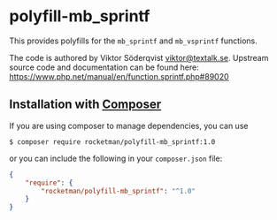 # polyfill-mb_sprintf

This provides polyfills for the `mb_sprintf` and `mb_vsprintf` functions.

The code is authored by Viktor Söderqvist <viktor@textalk.se>.
Upstream source code and documentation can be found here:
https://www.php.net/manual/en/function.sprintf.php#89020


## Installation with [Composer](https://packagist.org/packages/rocketman/polyfill-mb_sprintf)

If you are using composer to manage dependencies, you can use

    $ composer require rocketman/polyfill-mb_sprintf:1.0

or you can include the following in your `composer.json` file:

```json
{
    "require": {
        "rocketman/polyfill-mb_sprintf": "^1.0"
    }
}
```
